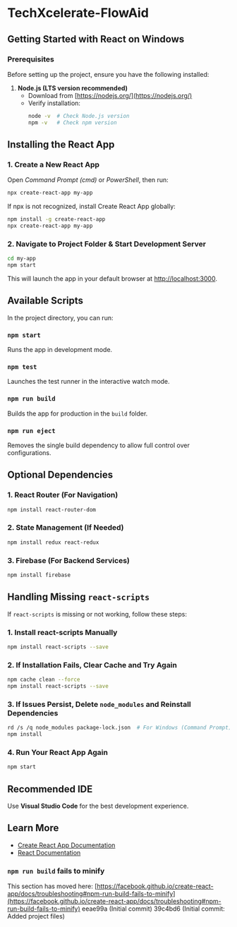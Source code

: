# TechXcelerate-FlowAid

## Getting Started with React on Windows

### Prerequisites
Before setting up the project, ensure you have the following installed:

1. **Node.js (LTS version recommended)**  
   - Download from [https://nodejs.org/](https://nodejs.org/)
   - Verify installation:
     ```sh
     node -v  # Check Node.js version
     npm -v   # Check npm version
     ```

## Installing the React App

### 1. Create a New React App
Open *Command Prompt (cmd)* or *PowerShell*, then run:
```sh
npx create-react-app my-app
```

If npx is not recognized, install Create React App globally:
```sh
npm install -g create-react-app  
npx create-react-app my-app  
```

### 2. Navigate to Project Folder & Start Development Server
```sh
cd my-app  
npm start  
```
This will launch the app in your default browser at [http://localhost:3000](http://localhost:3000).

## Available Scripts
In the project directory, you can run:

### `npm start`
Runs the app in development mode.

### `npm test`
Launches the test runner in the interactive watch mode.

### `npm run build`
Builds the app for production in the `build` folder.

### `npm run eject`
Removes the single build dependency to allow full control over configurations.

## Optional Dependencies

### 1. React Router (For Navigation)
```sh
npm install react-router-dom
```

### 2. State Management (If Needed)
```sh
npm install redux react-redux
```

### 3. Firebase (For Backend Services)
```sh
npm install firebase
```

## Handling Missing `react-scripts`
If `react-scripts` is missing or not working, follow these steps:

### 1. Install react-scripts Manually
```sh
npm install react-scripts --save
```

### 2. If Installation Fails, Clear Cache and Try Again
```sh
npm cache clean --force
npm install react-scripts --save
```

### 3. If Issues Persist, Delete `node_modules` and Reinstall Dependencies
```sh
rd /s /q node_modules package-lock.json  # For Windows (Command Prompt)
npm install
```

### 4. Run Your React App Again
```sh
npm start
```

## Recommended IDE
Use **Visual Studio Code** for the best development experience.

## Learn More
- [Create React App Documentation](https://facebook.github.io/create-react-app/docs/getting-started)
- [React Documentation](https://reactjs.org/)



### `npm run build` fails to minify

This section has moved here: [https://facebook.github.io/create-react-app/docs/troubleshooting#npm-run-build-fails-to-minify](https://facebook.github.io/create-react-app/docs/troubleshooting#npm-run-build-fails-to-minify)
eeae99a (Initial commit)
39c4bd6 (Initial commit: Added project files)
